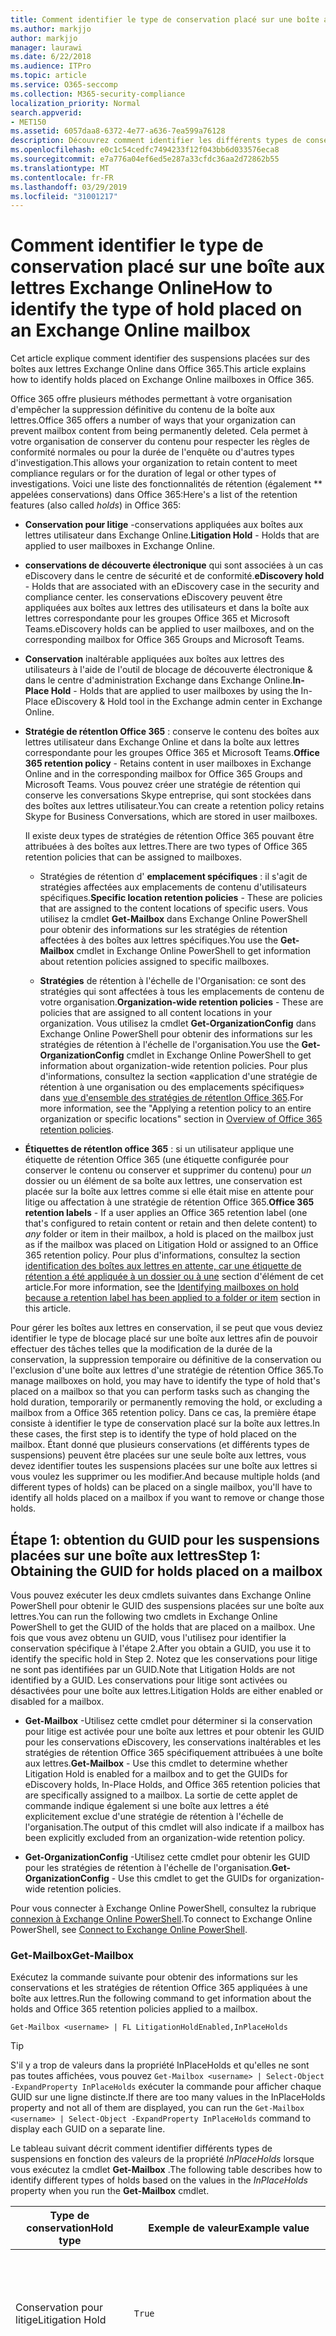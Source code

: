 ```yaml
---
title: Comment identifier le type de conservation placé sur une boîte aux lettres Exchange Online
ms.author: markjjo
author: markjjo
manager: laurawi
ms.date: 6/22/2018
ms.audience: ITPro
ms.topic: article
ms.service: O365-seccomp
ms.collection: M365-security-compliance
localization_priority: Normal
search.appverid:
- MET150
ms.assetid: 6057daa8-6372-4e77-a636-7ea599a76128
description: Découvrez comment identifier les différents types de conservation pouvant être placés sur une boîte aux lettres Office 365. Ces types de conservation incluent les conservations pour litige, la découverte électronique et les stratégies de rétention d'Office 365. Vous pouvez également déterminer si un utilisateur a été exclu d'une stratégie de rétention à l'échelle de l'organisation.
ms.openlocfilehash: e0c1c54cedfc7494233f12f043bb6d033576eca8
ms.sourcegitcommit: e7a776a04ef6ed5e287a33cfdc36aa2d72862b55
ms.translationtype: MT
ms.contentlocale: fr-FR
ms.lasthandoff: 03/29/2019
ms.locfileid: "31001217"
---
```

# <a name="how-to-identify-the-type-of-hold-placed-on-an-exchange-online-mailbox"></a><span data-ttu-id="a45b2-105">Comment identifier le type de conservation placé sur une boîte aux lettres Exchange Online</span><span class="sxs-lookup"><span data-stu-id="a45b2-105">How to identify the type of hold placed on an Exchange Online mailbox</span></span>

<span data-ttu-id="a45b2-106">Cet article explique comment identifier des suspensions placées sur des boîtes aux lettres Exchange Online dans Office 365.</span><span class="sxs-lookup"><span data-stu-id="a45b2-106">This article explains how to identify holds placed on Exchange Online mailboxes in Office 365.</span></span>

<span data-ttu-id="a45b2-107">Office 365 offre plusieurs méthodes permettant à votre organisation d'empêcher la suppression définitive du contenu de la boîte aux lettres.</span><span class="sxs-lookup"><span data-stu-id="a45b2-107">Office 365 offers a number of ways that your organization can prevent mailbox content from being permanently deleted.</span></span> <span data-ttu-id="a45b2-108">Cela permet à votre organisation de conserver du contenu pour respecter les règles de conformité normales ou pour la durée de l'enquête ou d'autres types d'investigation.</span><span class="sxs-lookup"><span data-stu-id="a45b2-108">This allows your organization to retain content to meet compliance regulars or for the duration of legal or other types of investigations.</span></span> <span data-ttu-id="a45b2-109">Voici une liste des fonctionnalités de rétention (également \*\* appelées conservations) dans Office 365:</span><span class="sxs-lookup"><span data-stu-id="a45b2-109">Here's a list of the retention features (also called *holds*) in Office 365:</span></span>

- <span data-ttu-id="a45b2-110">**Conservation pour litige** -conservations appliquées aux boîtes aux lettres utilisateur dans Exchange Online.</span><span class="sxs-lookup"><span data-stu-id="a45b2-110">**Litigation Hold** - Holds that are applied to user mailboxes in Exchange Online.</span></span>

- <span data-ttu-id="a45b2-111">**conservations de découverte électronique** qui sont associées à un cas eDiscovery dans le centre de sécurité et de conformité.</span><span class="sxs-lookup"><span data-stu-id="a45b2-111">**eDiscovery hold** - Holds that are associated with an eDiscovery case in the security and compliance center.</span></span> <span data-ttu-id="a45b2-112">les conservations eDiscovery peuvent être appliquées aux boîtes aux lettres des utilisateurs et dans la boîte aux lettres correspondante pour les groupes Office 365 et Microsoft Teams.</span><span class="sxs-lookup"><span data-stu-id="a45b2-112">eDiscovery holds can be applied to user mailboxes, and on the corresponding mailbox for Office 365 Groups and Microsoft Teams.</span></span>

- <span data-ttu-id="a45b2-113">**Conservation** inaltérable appliquées aux boîtes aux lettres des utilisateurs à l'aide de l'outil de blocage de découverte électronique & dans le centre d'administration Exchange dans Exchange Online.</span><span class="sxs-lookup"><span data-stu-id="a45b2-113">**In-Place Hold** - Holds that are applied to user mailboxes by using the In-Place eDiscovery & Hold tool in the Exchange admin center in Exchange Online.</span></span>

- <span data-ttu-id="a45b2-114">**Stratégie de rétentIon Office 365** : conserve le contenu des boîtes aux lettres utilisateur dans Exchange Online et dans la boîte aux lettres correspondante pour les groupes Office 365 et Microsoft Teams.</span><span class="sxs-lookup"><span data-stu-id="a45b2-114">**Office 365 retention policy** - Retains content in user mailboxes in Exchange Online and in the corresponding mailbox for Office 365 Groups and Microsoft Teams.</span></span> <span data-ttu-id="a45b2-115">Vous pouvez créer une stratégie de rétention qui conserve les conversations Skype entreprise, qui sont stockées dans des boîtes aux lettres utilisateur.</span><span class="sxs-lookup"><span data-stu-id="a45b2-115">You can create a retention policy retains Skype for Business Conversations, which are stored in user mailboxes.</span></span>

  <span data-ttu-id="a45b2-116">Il existe deux types de stratégies de rétention Office 365 pouvant être attribuées à des boîtes aux lettres.</span><span class="sxs-lookup"><span data-stu-id="a45b2-116">There are two types of Office 365 retention policies that can be assigned to mailboxes.</span></span>

    - <span data-ttu-id="a45b2-117">Stratégies de rétention d' **emplacement spécifiques** : il s'agit de stratégies affectées aux emplacements de contenu d'utilisateurs spécifiques.</span><span class="sxs-lookup"><span data-stu-id="a45b2-117">**Specific location retention policies** - These are policies that are assigned to the content locations of specific users.</span></span> <span data-ttu-id="a45b2-118">Vous utilisez la cmdlet **Get-Mailbox** dans Exchange Online PowerShell pour obtenir des informations sur les stratégies de rétention affectées à des boîtes aux lettres spécifiques.</span><span class="sxs-lookup"><span data-stu-id="a45b2-118">You use the **Get-Mailbox** cmdlet in Exchange Online PowerShell to get information about retention policies assigned to specific mailboxes.</span></span>

    - <span data-ttu-id="a45b2-119">**Stratégies** de rétention à l'échelle de l'Organisation: ce sont des stratégies qui sont affectées à tous les emplacements de contenu de votre organisation.</span><span class="sxs-lookup"><span data-stu-id="a45b2-119">**Organization-wide retention policies** - These are policies that are assigned to all content locations in your organization.</span></span> <span data-ttu-id="a45b2-120">Vous utilisez la cmdlet **Get-OrganizationConfig** dans Exchange Online PowerShell pour obtenir des informations sur les stratégies de rétention à l'échelle de l'organisation.</span><span class="sxs-lookup"><span data-stu-id="a45b2-120">You use the **Get-OrganizationConfig** cmdlet in Exchange Online PowerShell to get information about organization-wide retention policies.</span></span>
  <span data-ttu-id="a45b2-121">Pour plus d'informations, consultez la section «application d'une stratégie de rétention à une organisation ou des emplacements spécifiques» dans [vue d'ensemble des stratégies de rétentIon Office 365](retention-policies.md#applying-a-retention-policy-to-an-entire-organization-or-specific-locations).</span><span class="sxs-lookup"><span data-stu-id="a45b2-121">For more information, see the "Applying a retention policy to an entire organization or specific locations" section in [Overview of Office 365 retention policies](retention-policies.md#applying-a-retention-policy-to-an-entire-organization-or-specific-locations).</span></span>

- <span data-ttu-id="a45b2-122">**Étiquettes de rétentIon office 365** : si un utilisateur applique une étiquette de rétention Office 365 (une étiquette configurée pour conserver le contenu ou conserver et supprimer du contenu) pour *un* dossier ou un élément de sa boîte aux lettres, une conservation est placée sur la boîte aux lettres comme si elle était mise en attente pour litige ou affectation à une stratégie de rétention Office 365.</span><span class="sxs-lookup"><span data-stu-id="a45b2-122">**Office 365 retention labels** - If a user applies an Office 365 retention label (one that's configured to retain content or retain and then delete content) to *any* folder or item in their mailbox, a hold is placed on the mailbox just as if the mailbox was placed on Litigation Hold or assigned to an Office 365 retention policy.</span></span> <span data-ttu-id="a45b2-123">Pour plus d'informations, consultez la section [identification des boîtes aux lettres en attente, car une étiquette de rétention a été appliquée à un dossier ou à une](#identifying-mailboxes-on-hold-because-a-retention-label-has-been-applied-to-a-folder-or-item) section d'élément de cet article.</span><span class="sxs-lookup"><span data-stu-id="a45b2-123">For more information, see the [Identifying mailboxes on hold because a retention label has been applied to a folder or item](#identifying-mailboxes-on-hold-because-a-retention-label-has-been-applied-to-a-folder-or-item) section in this article.</span></span>

<span data-ttu-id="a45b2-124">Pour gérer les boîtes aux lettres en conservation, il se peut que vous deviez identifier le type de blocage placé sur une boîte aux lettres afin de pouvoir effectuer des tâches telles que la modification de la durée de la conservation, la suppression temporaire ou définitive de la conservation ou l'exclusion d'une boîte aux lettres d'une stratégie de rétention Office 365.</span><span class="sxs-lookup"><span data-stu-id="a45b2-124">To manage mailboxes on hold, you may have to identify the type of hold that's placed on a mailbox so that you can perform tasks such as changing the hold duration, temporarily or permanently removing the hold, or excluding a mailbox from a Office 365 retention policy.</span></span> <span data-ttu-id="a45b2-125">Dans ce cas, la première étape consiste à identifier le type de conservation placé sur la boîte aux lettres.</span><span class="sxs-lookup"><span data-stu-id="a45b2-125">In these cases, the first step is to identify the type of hold placed on the mailbox.</span></span> <span data-ttu-id="a45b2-126">Étant donné que plusieurs conservations (et différents types de suspensions) peuvent être placées sur une seule boîte aux lettres, vous devez identifier toutes les suspensions placées sur une boîte aux lettres si vous voulez les supprimer ou les modifier.</span><span class="sxs-lookup"><span data-stu-id="a45b2-126">And because multiple holds (and different types of holds) can be placed on a single mailbox, you'll have to identify all holds placed on a mailbox if you want to remove or change those holds.</span></span>

## <a name="step-1-obtaining-the-guid-for-holds-placed-on-a-mailbox"></a><span data-ttu-id="a45b2-127">Étape 1: obtention du GUID pour les suspensions placées sur une boîte aux lettres</span><span class="sxs-lookup"><span data-stu-id="a45b2-127">Step 1: Obtaining the GUID for holds placed on a mailbox</span></span>

<span data-ttu-id="a45b2-128">Vous pouvez exécuter les deux cmdlets suivantes dans Exchange Online PowerShell pour obtenir le GUID des suspensions placées sur une boîte aux lettres.</span><span class="sxs-lookup"><span data-stu-id="a45b2-128">You can run the following two cmdlets in Exchange Online PowerShell to get the GUID of the holds that are placed on a mailbox.</span></span> <span data-ttu-id="a45b2-129">Une fois que vous avez obtenu un GUID, vous l'utilisez pour identifier la conservation spécifique à l'étape 2.</span><span class="sxs-lookup"><span data-stu-id="a45b2-129">After you obtain a GUID, you use it to identify the specific hold in Step 2.</span></span> <span data-ttu-id="a45b2-130">Notez que les conservations pour litige ne sont pas identifiées par un GUID.</span><span class="sxs-lookup"><span data-stu-id="a45b2-130">Note that Litigation Holds are not identified by a GUID.</span></span> <span data-ttu-id="a45b2-131">Les conservations pour litige sont activées ou désactivées pour une boîte aux lettres.</span><span class="sxs-lookup"><span data-stu-id="a45b2-131">Litigation Holds are either enabled or disabled for a mailbox.</span></span>

- <span data-ttu-id="a45b2-132">**Get-Mailbox** -Utilisez cette cmdlet pour déterminer si la conservation pour litige est activée pour une boîte aux lettres et pour obtenir les GUID pour les conservations eDiscovery, les conservations inaltérables et les stratégies de rétention Office 365 spécifiquement attribuées à une boîte aux lettres.</span><span class="sxs-lookup"><span data-stu-id="a45b2-132">**Get-Mailbox** - Use this cmdlet to determine whether Litigation Hold is enabled for a mailbox and to get the GUIDs for eDiscovery holds, In-Place Holds, and Office 365 retention policies that are specifically assigned to a mailbox.</span></span> <span data-ttu-id="a45b2-133">La sortie de cette applet de commande indique également si une boîte aux lettres a été explicitement exclue d'une stratégie de rétention à l'échelle de l'organisation.</span><span class="sxs-lookup"><span data-stu-id="a45b2-133">The output of this cmdlet will also indicate if a mailbox has been explicitly excluded from an organization-wide retention policy.</span></span>

- <span data-ttu-id="a45b2-134">**Get-OrganizationConfig** -Utilisez cette cmdlet pour obtenir les GUID pour les stratégies de rétention à l'échelle de l'organisation.</span><span class="sxs-lookup"><span data-stu-id="a45b2-134">**Get-OrganizationConfig** - Use this cmdlet to get the GUIDs for organization-wide retention policies.</span></span>

<span data-ttu-id="a45b2-135">Pour vous connecter à Exchange Online PowerShell, consultez la rubrique [connexion à Exchange Online PowerShell](https://docs.microsoft.com/powershell/exchange/exchange-online/connect-to-exchange-online-powershell/connect-to-exchange-online-powershell?view=exchange-ps).</span><span class="sxs-lookup"><span data-stu-id="a45b2-135">To connect to Exchange Online PowerShell, see [Connect to Exchange Online PowerShell](https://docs.microsoft.com/powershell/exchange/exchange-online/connect-to-exchange-online-powershell/connect-to-exchange-online-powershell?view=exchange-ps).</span></span>

### <a name="get-mailbox"></a><span data-ttu-id="a45b2-136">Get-Mailbox</span><span class="sxs-lookup"><span data-stu-id="a45b2-136">Get-Mailbox</span></span>

<span data-ttu-id="a45b2-137">Exécutez la commande suivante pour obtenir des informations sur les conservations et les stratégies de rétention Office 365 appliquées à une boîte aux lettres.</span><span class="sxs-lookup"><span data-stu-id="a45b2-137">Run the following command to get information about the holds and Office 365 retention policies applied to a mailbox.</span></span>

```
Get-Mailbox <username> | FL LitigationHoldEnabled,InPlaceHolds
```

> [!TIP]
> <span data-ttu-id="a45b2-138">S'il y a trop de valeurs dans la propriété InPlaceHolds et qu'elles ne sont pas toutes affichées, vous pouvez `Get-Mailbox <username> | Select-Object -ExpandProperty InPlaceHolds` exécuter la commande pour afficher chaque GUID sur une ligne distincte.</span><span class="sxs-lookup"><span data-stu-id="a45b2-138">If there are too many values in the InPlaceHolds property and not all of them are displayed, you can run the `Get-Mailbox <username> | Select-Object -ExpandProperty InPlaceHolds` command to display each GUID on a separate line.</span></span>

<span data-ttu-id="a45b2-139">Le tableau suivant décrit comment identifier différents types de suspensions en fonction des valeurs de la propriété *InPlaceHolds* lorsque vous exécutez la cmdlet **Get-Mailbox** .</span><span class="sxs-lookup"><span data-stu-id="a45b2-139">The following table describes how to identify different types of holds based on the values in the *InPlaceHolds* property when you run the **Get-Mailbox** cmdlet.</span></span>


|<span data-ttu-id="a45b2-140">Type de conservation</span><span class="sxs-lookup"><span data-stu-id="a45b2-140">Hold type</span></span>  |<span data-ttu-id="a45b2-141">Exemple de valeur</span><span class="sxs-lookup"><span data-stu-id="a45b2-141">Example value</span></span>  |<span data-ttu-id="a45b2-142">Comment identifier la conservation</span><span class="sxs-lookup"><span data-stu-id="a45b2-142">How to identify the hold</span></span>  |
|---------|---------|---------|
|<span data-ttu-id="a45b2-143">Conservation pour litige</span><span class="sxs-lookup"><span data-stu-id="a45b2-143">Litigation Hold</span></span>     |    `True`     |     <span data-ttu-id="a45b2-144">La conservation pour litige est activée pour une boîte \*\* aux lettres si la propriété `True`LitigationHoldEnabled est définie sur.</span><span class="sxs-lookup"><span data-stu-id="a45b2-144">Litigation Hold is enabled for a mailbox if the *LitigationHoldEnabled* property is set to `True`.</span></span>    |
|<span data-ttu-id="a45b2-145">conservation eDiscovery</span><span class="sxs-lookup"><span data-stu-id="a45b2-145">eDiscovery hold</span></span>     |  `UniH7d895d48-7e23-4a8d-8346-533c3beac15d`       |   <span data-ttu-id="a45b2-146">La *propriété InPlaceHolds* contient le GUID de n'importe quelle conservation associée à un cas eDiscovery dans le centre de sécurité et de conformité.</span><span class="sxs-lookup"><span data-stu-id="a45b2-146">The *InPlaceHolds property* contains the GUID of any hold associated with an eDiscovery case in the security and compliance center.</span></span> <span data-ttu-id="a45b2-147">Vous pouvez indiquer qu'il s'agit d'une conservation eDiscovery, car le `UniH` GUID commence par le préfixe (qui désigne une conservation unifiée).</span><span class="sxs-lookup"><span data-stu-id="a45b2-147">You can tell this is an eDiscovery hold because the GUID starts with the `UniH` prefix (which denotes a Unified Hold).</span></span>      |
|<span data-ttu-id="a45b2-148">Blocage local</span><span class="sxs-lookup"><span data-stu-id="a45b2-148">In-Place Hold</span></span>     |     `c0ba3ce811b6432a8751430937152491` <br/> <span data-ttu-id="a45b2-149">ou</span><span class="sxs-lookup"><span data-stu-id="a45b2-149">or</span></span> <br/> `cld9c0a984ca74b457fbe4504bf7d3e00de`  |     <span data-ttu-id="a45b2-150">La propriété *InPlaceHolds* contient le GUID de la conservation inaltérable qui est placée sur la boîte aux lettres.</span><span class="sxs-lookup"><span data-stu-id="a45b2-150">The *InPlaceHolds* property contains the GUID of the In-Place Hold that's placed on the mailbox.</span></span> <span data-ttu-id="a45b2-151">Vous pouvez indiquer qu'il s'agit d'une conservation inaltérable, car le GUID ne commence pas par un préfixe ou il `cld` commence par le préfixe.</span><span class="sxs-lookup"><span data-stu-id="a45b2-151">You can tell this is an In-Place Hold because the GUID either doesn't start with a prefix or it starts with the `cld` prefix.</span></span>     |
|<span data-ttu-id="a45b2-152">Stratégie de rétention Office 365 spécifiquement appliquée à la boîte aux lettres</span><span class="sxs-lookup"><span data-stu-id="a45b2-152">Office 365 retention policy specifically applied to the mailbox</span></span>     |    `mbxcdbbb86ce60342489bff371876e7f224:1` <br/> <span data-ttu-id="a45b2-153">ou</span><span class="sxs-lookup"><span data-stu-id="a45b2-153">or</span></span> <br/> `skp127d7cf1076947929bf136b7a2a8c36f:3`     |     <span data-ttu-id="a45b2-154">La propriété InPlaceHolds contient les GUID de n'importe quelle stratégie de rétention d'emplacement spécifique qui est appliquée à la boîte aux lettres.</span><span class="sxs-lookup"><span data-stu-id="a45b2-154">The InPlaceHolds property contains GUIDs of any specific location retention policy that's applied to the mailbox.</span></span> <span data-ttu-id="a45b2-155">Vous pouvez identifier les stratégies de rétention, car `mbx` le GUID `skp` commence par le ou le préfixe.</span><span class="sxs-lookup"><span data-stu-id="a45b2-155">You can identify retention policies because the GUID starts with the `mbx` or the `skp` prefix.</span></span> <span data-ttu-id="a45b2-156">Le `skp` préfixe indique que la stratégie de rétention est appliquée aux conversations Skype entreprise dans la boîte aux lettres de l'utilisateur.</span><span class="sxs-lookup"><span data-stu-id="a45b2-156">The `skp` prefix indicates that the retention policy is applied to Skype for Business conversations in the user's mailbox.</span></span>    |
|<span data-ttu-id="a45b2-157">Exclu d'une stratégie de rétention Office 365 à l'échelle de l'Organisation</span><span class="sxs-lookup"><span data-stu-id="a45b2-157">Excluded from an organization-wide Office 365 retention policy</span></span>     |   `-mbxe9b52bf7ab3b46a286308ecb29624696`      |     <span data-ttu-id="a45b2-158">Si une boîte aux lettres est exclue d'une stratégie de rétention Office 365 à l'échelle de l'organisation, le GUID de la stratégie de rétention à laquelle la boîte `-mbx` aux lettres est exclue s'affiche dans la propriété InPlaceHolds et est identifié par le préfixe.</span><span class="sxs-lookup"><span data-stu-id="a45b2-158">If a mailbox is excluded from an organization-wide Office 365 retention policy, the GUID for the retention policy the mailbox is excluded from is displayed in the InPlaceHolds property and is identified by the `-mbx` prefix.</span></span>    |

### <a name="get-organizationconfig"></a><span data-ttu-id="a45b2-159">Get-OrganizationConfig</span><span class="sxs-lookup"><span data-stu-id="a45b2-159">Get-OrganizationConfig</span></span>
<span data-ttu-id="a45b2-160">Si la propriété *InPlaceHolds* est vide lorsque vous exécutez la cmdlet **Get-Mailbox** , il peut y avoir une ou plusieurs stratégies de rétention Office 365 à l'échelle de l'organisation appliquées à la boîte aux lettres.</span><span class="sxs-lookup"><span data-stu-id="a45b2-160">If the *InPlaceHolds* property is empty when you run the **Get-Mailbox** cmdlet, there still may be one or more organization-wide Office 365 retention policies applied to the mailbox.</span></span> <span data-ttu-id="a45b2-161">Exécutez la commande suivante dans Exchange Online PowerShell pour obtenir la liste des GUID pour les stratégies de rétention Office 365 à l'échelle de l'organisation.</span><span class="sxs-lookup"><span data-stu-id="a45b2-161">Run the following command in Exchange Online PowerShell to get a list of GUIDs for organization-wide Office 365 retention policies.</span></span>

```
Get-OrganizationConfig | FL InPlaceHolds
```

> [!TIP]
> <span data-ttu-id="a45b2-162">S'il y a trop de valeurs dans la propriété InPlaceHolds et qu'elles ne sont pas toutes affichées, vous pouvez `Get-OrganizationConfig | Select-Object -ExpandProperty InPlaceHolds` exécuter la commande pour afficher chaque GUID sur une ligne distincte.</span><span class="sxs-lookup"><span data-stu-id="a45b2-162">If there are too many values in the InPlaceHolds property and not all of them are displayed, you can run the `Get-OrganizationConfig | Select-Object -ExpandProperty InPlaceHolds` command to display each GUID on a separate line.</span></span>

<span data-ttu-id="a45b2-163">Le tableau suivant décrit les différents types de conservations à l'échelle de l'organisation et comment identifier chaque type en fonction des GUID contenus dans la propriété *InPlaceHolds* lorsque vous exécutez la cmdlet **Get-OrganizationConfig** .</span><span class="sxs-lookup"><span data-stu-id="a45b2-163">The following table describes the different types of organization-wide holds and how to identify each type based on the GUIDs contained in *InPlaceHolds* property when you run the **Get-OrganizationConfig** cmdlet.</span></span>


|<span data-ttu-id="a45b2-164">Type de conservation</span><span class="sxs-lookup"><span data-stu-id="a45b2-164">Hold type</span></span>  |<span data-ttu-id="a45b2-165">Exemple de valeur</span><span class="sxs-lookup"><span data-stu-id="a45b2-165">Example value</span></span>  |<span data-ttu-id="a45b2-166">Description</span><span class="sxs-lookup"><span data-stu-id="a45b2-166">Description</span></span>  |
|---------|---------|---------|
|<span data-ttu-id="a45b2-167">Stratégies de rétention Office 365 appliquées aux boîtes aux lettres Exchange, aux dossiers publics Exchange et aux conversations teams</span><span class="sxs-lookup"><span data-stu-id="a45b2-167">Office 365 retention policies applied to Exchange mailboxes, Exchange public folders, and Teams chats</span></span>    |      `mbx7cfb30345d454ac0a989ab3041051209:2`   |   <span data-ttu-id="a45b2-168">Les stratégies de rétention à l'échelle de l'organisation appliquées aux boîtes aux lettres Exchange, aux dossiers publics Exchange et aux conversations 1xN dans Microsoft teams `mbx` sont identifiées par des GUID qui commencent par le préfixe.</span><span class="sxs-lookup"><span data-stu-id="a45b2-168">Organization-wide retention policies applied to Exchange mailboxes, Exchange public folders, and 1xN chats in Microsoft Teams are identified by GUIDs that start with the `mbx` prefix.</span></span> <span data-ttu-id="a45b2-169">Notez que les conversations 1xN sont stockées dans la boîte aux lettres des participants individuels de la conversation.</span><span class="sxs-lookup"><span data-stu-id="a45b2-169">Note that 1xN chats are stored in the mailbox of the individual chat participants.</span></span>      |
|<span data-ttu-id="a45b2-170">Stratégie de rétention Office 365 appliquée aux groupes Office 365 groupes et teams messages de canal</span><span class="sxs-lookup"><span data-stu-id="a45b2-170">Office 365 retention policy applied to Office 365 Groups and Teams channel messages</span></span>     |   `grp1a0a132ee8944501a4bb6a452ec31171:3`      |    <span data-ttu-id="a45b2-171">Les stratégies de rétention à l'échelle de l'organisation appliquées aux groupes Office 365 et aux messages de canal dans Microsoft teams sont identifiées par des GUID qui commencent par le `grp` préfixe.</span><span class="sxs-lookup"><span data-stu-id="a45b2-171">Organization-wide retention policies applied to Office 365 groups and channel messages in Microsoft Teams are identified by GUIDs that start with the `grp` prefix.</span></span> <span data-ttu-id="a45b2-172">Notez que les messages de canal sont stockés dans la boîte aux lettres de groupe qui est associée à une équipe Microsoft.</span><span class="sxs-lookup"><span data-stu-id="a45b2-172">Note that channel messages are stored in the group mailbox that is associated with a Microsoft Team.</span></span>     |

<span data-ttu-id="a45b2-173">Pour plus d'informations sur les stratégies de rétention appliquées à Microsoft Teams, consultez la section «emplacement des équipes» [vue d'ensemble des stratégies de](retention-policies.md#applying-a-retention-policy-to-an-entire-organization-or-specific-locations)rétention.</span><span class="sxs-lookup"><span data-stu-id="a45b2-173">For more information retention policies applied to Microsoft Teams, see the "Teams location" section [Overview of retention policies](retention-policies.md#applying-a-retention-policy-to-an-entire-organization-or-specific-locations).</span></span>

### <a name="understanding-the-format-of-the-inplaceholds-value-for-retention-policies"></a><span data-ttu-id="a45b2-174">Présentation du format de la valeur InPlaceHolds pour les stratégies de rétention</span><span class="sxs-lookup"><span data-stu-id="a45b2-174">Understanding the format of the InPlaceHolds value for retention policies</span></span>

<span data-ttu-id="a45b2-175">Outre le préfixe (MBX, SKP ou GRP) qui identifie un élément dans la propriété InPlaceHolds en tant que stratégie de rétention Office 365, la valeur contient également un suffixe qui identifie le type d'action de rétention configuré pour la stratégie.</span><span class="sxs-lookup"><span data-stu-id="a45b2-175">In addition to the prefix (mbx, skp, or grp) that identifies an item in the InPlaceHolds property as an Office 365 retention policy, the value also contains a suffix that identifies the type of retention action that's configured for the policy.</span></span> <span data-ttu-id="a45b2-176">Par exemple, le suffixe d'action est mis en surbrillance en gras dans les exemples suivants:</span><span class="sxs-lookup"><span data-stu-id="a45b2-176">For example, the action suffix is highlighted in bold type in the following examples:</span></span>

   <span data-ttu-id="a45b2-177">`skp127d7cf1076947929bf136b7a2a8c36f`**: 1**</span><span class="sxs-lookup"><span data-stu-id="a45b2-177">`skp127d7cf1076947929bf136b7a2a8c36f`**:1**</span></span>

   <span data-ttu-id="a45b2-178">`mbx7cfb30345d454ac0a989ab3041051209`**: 2**</span><span class="sxs-lookup"><span data-stu-id="a45b2-178">`mbx7cfb30345d454ac0a989ab3041051209`**:2**</span></span>

   <span data-ttu-id="a45b2-179">`grp1a0a132ee8944501a4bb6a452ec31171`**: 3**</span><span class="sxs-lookup"><span data-stu-id="a45b2-179">`grp1a0a132ee8944501a4bb6a452ec31171`**:3**</span></span>

<span data-ttu-id="a45b2-180">Le tableau suivant définit les trois actions de rétention possibles:</span><span class="sxs-lookup"><span data-stu-id="a45b2-180">The following table defines the three possible retention actions:</span></span>

|<span data-ttu-id="a45b2-181">Valeur</span><span class="sxs-lookup"><span data-stu-id="a45b2-181">Value</span></span>  |<span data-ttu-id="a45b2-182">Description</span><span class="sxs-lookup"><span data-stu-id="a45b2-182">Description</span></span>  |
|---------|---------|
|<span data-ttu-id="a45b2-183">**0,1**</span><span class="sxs-lookup"><span data-stu-id="a45b2-183">**1**</span></span>     | <span data-ttu-id="a45b2-184">Indique que la stratégie de rétention est configurée pour supprimer des éléments; la stratégie ne conserve pas d'éléments.</span><span class="sxs-lookup"><span data-stu-id="a45b2-184">Indicates the retention policy is configured to delete items; the policy doesn't retain items.</span></span>        |
|<span data-ttu-id="a45b2-185">**n°2**</span><span class="sxs-lookup"><span data-stu-id="a45b2-185">**2**</span></span>    |    <span data-ttu-id="a45b2-186">Indique que la stratégie de rétention est configurée pour conserver les éléments; la stratégie ne supprime pas les éléments après l'expiration de la période de rétention.</span><span class="sxs-lookup"><span data-stu-id="a45b2-186">Indicates the retention policy is configured to hold items; the policy doesn't delete items after the retention period expires.</span></span>     |
|<span data-ttu-id="a45b2-187">**3**</span><span class="sxs-lookup"><span data-stu-id="a45b2-187">**3**</span></span>     |   <span data-ttu-id="a45b2-188">Indique que la stratégie de rétention est configurée pour conserver les éléments, puis les supprimer après l'expiration de la période de rétention.</span><span class="sxs-lookup"><span data-stu-id="a45b2-188">Indicates the retention policy is configured to hold items and then delete them after the retention period expires.</span></span>      |

<span data-ttu-id="a45b2-189">Pour plus d'informations sur les actions de rétention, voir la section «conservation du contenu pendant une période de temps spécifique» dans [vue d'ensemble des stratégies](retention-policies.md#retaining-content-for-a-specific-period-of-time)de rétention.</span><span class="sxs-lookup"><span data-stu-id="a45b2-189">For more information about retention actions, see the "Retaining content for a specific period of time" section in [Overview of retention policies](retention-policies.md#retaining-content-for-a-specific-period-of-time).</span></span>
   
## <a name="step-2-using-the-guid-to-identify-the-hold"></a><span data-ttu-id="a45b2-190">Étape 2: utilisation du GUID pour identifier la conservation</span><span class="sxs-lookup"><span data-stu-id="a45b2-190">Step 2: Using the GUID to identify the hold</span></span>

<span data-ttu-id="a45b2-191">Une fois que vous avez obtenu le GUID pour une conservation appliquée à une boîte aux lettres, l'étape suivante consiste à utiliser ce GUID pour identifier la conservation.</span><span class="sxs-lookup"><span data-stu-id="a45b2-191">After you obtain the GUID for a hold that is applied to a mailbox, the next step is to use that GUID to identify the hold.</span></span> <span data-ttu-id="a45b2-192">Les sections suivantes montrent comment identifier le nom de la conservation (et d'autres informations) à l'aide du GUID de suspension.</span><span class="sxs-lookup"><span data-stu-id="a45b2-192">The following sections show how to identify the name of the hold (and other information) by using the hold GUID.</span></span>

### <a name="ediscovery-holds"></a><span data-ttu-id="a45b2-193">conservations eDiscovery</span><span class="sxs-lookup"><span data-stu-id="a45b2-193">eDiscovery holds</span></span>

<span data-ttu-id="a45b2-194">Exécutez les commandes suivantes dans Security & Compliance Center PowerShell pour identifier une conservation eDiscovery appliquée à la boîte aux lettres.</span><span class="sxs-lookup"><span data-stu-id="a45b2-194">Run the following commands in Security & Compliance Center PowerShell to identify an eDiscovery hold that's applied to the mailbox.</span></span> <span data-ttu-id="a45b2-195">Utilisez le GUID (sans le préfixe UniH) pour le blocage eDiscovery que vous avez identifié à l'étape 1.</span><span class="sxs-lookup"><span data-stu-id="a45b2-195">Use the GUID (not including the UniH prefix) for the eDiscovery hold that you identified in Step 1.</span></span> <span data-ttu-id="a45b2-196">La première commande crée une variable qui contient des informations sur la conservation; Cette variable est utilisée dans les autres commandes.</span><span class="sxs-lookup"><span data-stu-id="a45b2-196">The first command creates a variable that contains information about the hold; this variable is used in the other commands.</span></span> <span data-ttu-id="a45b2-197">La deuxième commande affiche le nom du cas eDiscovery auquel la conservation est associée.</span><span class="sxs-lookup"><span data-stu-id="a45b2-197">The second command displays the name of the eDiscovery case the hold is associated with.</span></span> <span data-ttu-id="a45b2-198">La troisième commande affiche le nom de la conservation et la liste des boîtes aux lettres auxquelles elle s'applique.</span><span class="sxs-lookup"><span data-stu-id="a45b2-198">The third command displays the name of the hold and a list of the mailboxes the hold applies to.</span></span>

```
$CaseHold = Get-CaseHoldPolicy <hold GUID without prefix>
```

```
Get-ComplianceCase $CaseHold.CaseId | FL Name
```

```
$CaseHold | FL Name,ExchangeLocation
```

<span data-ttu-id="a45b2-199">Pour vous connecter au centre de sécurité & Compliance Center PowerShell, consultez [la rubrique Connect to Security _AMP_ Compliance Center PowerShell](https://docs.microsoft.com/powershell/exchange/office-365-scc/connect-to-scc-powershell/connect-to-scc-powershell?view=exchange-ps).</span><span class="sxs-lookup"><span data-stu-id="a45b2-199">To connect to Security & Compliance Center PowerShell, see  [Connect to Security & Compliance Center PowerShell](https://docs.microsoft.com/powershell/exchange/office-365-scc/connect-to-scc-powershell/connect-to-scc-powershell?view=exchange-ps).</span></span>

### <a name="in-place-holds"></a><span data-ttu-id="a45b2-200">Conservations inaltérables</span><span class="sxs-lookup"><span data-stu-id="a45b2-200">In-Place Holds</span></span>

<span data-ttu-id="a45b2-201">Exécutez la commande suivante dans Exchange Online PowerShell pour identifier la conservation inaltérable qui est appliquée à la boîte aux lettres.</span><span class="sxs-lookup"><span data-stu-id="a45b2-201">Run the following command in Exchange Online PowerShell to identify the In-Place Hold that's applied to the mailbox.</span></span> <span data-ttu-id="a45b2-202">Utilisez le GUID pour le blocage sur place que vous avez identifié à l'étape 1.</span><span class="sxs-lookup"><span data-stu-id="a45b2-202">Use the GUID for the In-Place Hold that you identified in Step 1.</span></span> <span data-ttu-id="a45b2-203">La commande affiche le nom de la conservation et la liste des boîtes aux lettres auxquelles la conservation s'applique.</span><span class="sxs-lookup"><span data-stu-id="a45b2-203">The command displays the name of the hold and a list of the mailboxes the hold applies to.</span></span>

```
Get-MailboxSearch -InPlaceHoldIdentity <hold GUID> | FL Name,SourceMailboxes
```
<span data-ttu-id="a45b2-204">Notez que si le GUID de la conservation inaltérable commence par le `cld` préfixe, veillez à inclure le préfixe lors de l'exécution de la commande précédente.</span><span class="sxs-lookup"><span data-stu-id="a45b2-204">Note that if the GUID for the In-Place Hold starts with the `cld` prefix, be sure to include the prefix when running the previous command.</span></span>

### <a name="office-365-retention-policies"></a><span data-ttu-id="a45b2-205">Stratégies de rétention Office 365</span><span class="sxs-lookup"><span data-stu-id="a45b2-205">Office 365 retention policies</span></span>

<span data-ttu-id="a45b2-206">Exécutez la commande suivante dans Security & Compliance Center PowerShell pour identifier la stratégie de rétention Office 365 (à l'échelle de l'organisation ou spécifique) appliquée à la boîte aux lettres.</span><span class="sxs-lookup"><span data-stu-id="a45b2-206">Run the following command in Security & Compliance Center PowerShell to identity the Office 365 retention policy (organization-wide or specific location) that's applied to the mailbox.</span></span> <span data-ttu-id="a45b2-207">Utilisez le GUID (sans inclure le préfixe MBX, SKP ou GRP ou le suffixe d'action) que vous avez identifié à l'étape 1.</span><span class="sxs-lookup"><span data-stu-id="a45b2-207">Use the GUID (not including the mbx, skp, or grp prefix or the action suffix) that you identified in Step 1.</span></span>

```
Get-RetentionCompliancePolicy <hold GUID without prefix or suffix> -DistributionDetail  | FL Name,*Location
```

## <a name="identifying-mailboxes-on-hold-because-a-retention-label-has-been-applied-to-a-folder-or-item"></a><span data-ttu-id="a45b2-208">Identification des boîtes aux lettres en attente, car une étiquette de rétention a été appliquée à un dossier ou à un élément</span><span class="sxs-lookup"><span data-stu-id="a45b2-208">Identifying mailboxes on hold because a retention label has been applied to a folder or item</span></span>

<span data-ttu-id="a45b2-209">Chaque fois qu'un utilisateur applique une étiquette de rétention configurée pour conserver le contenu ou conserver, puis supprimer le contenu d'un dossier ou d'un élément de sa boîte aux lettres, la propriété de boîte aux lettres *ComplianceTagHoldApplied* est définie sur **true**.</span><span class="sxs-lookup"><span data-stu-id="a45b2-209">Whenever a user applies a retention label that's configured to retain content or retain and then delete content to any folder or item in their mailbox, the *ComplianceTagHoldApplied* mailbox property is set to **True**.</span></span> <span data-ttu-id="a45b2-210">Dans ce cas, la boîte aux lettres est considérée comme étant en attente, comme si elle était placée en conservation pour litige ou affectée à une stratégie de rétention Office 365.</span><span class="sxs-lookup"><span data-stu-id="a45b2-210">When this happens, the mailbox is considered to be on hold, just as if it was placed on Litigation Hold or assigned to an Office 365 retention policy.</span></span> <span data-ttu-id="a45b2-211">Lorsque la propriété *ComplianceTagHoldApplied* est définie sur **true**, les événements suivants peuvent se produire:</span><span class="sxs-lookup"><span data-stu-id="a45b2-211">When the *ComplianceTagHoldApplied* property is set to **True**, the following things may occur:</span></span>

- <span data-ttu-id="a45b2-212">Si la boîte aux lettres ou le compte d'utilisateur Office 365 de l'utilisateur est supprimé, la boîte aux lettres devient une [boîte aux lettres inactive](inactive-mailboxes-in-office-365.md).</span><span class="sxs-lookup"><span data-stu-id="a45b2-212">If the mailbox or the user's Office 365 user account is deleted, the mailbox becomes an [inactive mailbox](inactive-mailboxes-in-office-365.md).</span></span>
- <span data-ttu-id="a45b2-213">Vous ne pourrez pas désactiver la boîte aux lettres (la boîte aux lettres principale ou la boîte aux lettres d'archivage, si elle est activée).</span><span class="sxs-lookup"><span data-stu-id="a45b2-213">You won't be able to disable the mailbox (either the primary mailbox or the archive mailbox, if it's enabled).</span></span>
- <span data-ttu-id="a45b2-214">Les éléments de la boîte aux lettres peuvent être conservés plus longtemps que prévu.</span><span class="sxs-lookup"><span data-stu-id="a45b2-214">Items in the mailbox may be retained longer than expected.</span></span> <span data-ttu-id="a45b2-215">Cela est dû au fait que la boîte aux lettres est en attente et que, par conséquent, aucun élément ne sera supprimé définitivement (purgé).</span><span class="sxs-lookup"><span data-stu-id="a45b2-215">This is because the mailbox is on hold and therefore no items will be permanently deleted (purged).</span></span>

<span data-ttu-id="a45b2-216">Pour afficher la valeur de la propriété *ComplianceTagHoldApplied* , exécutez la commande suivante dans Exchange Online PowerShell:</span><span class="sxs-lookup"><span data-stu-id="a45b2-216">To view the value of the *ComplianceTagHoldApplied* property, run the following command in Exchange Online PowerShell:</span></span>

```
Get-Mailbox <username> |FL ComplianceTagHoldApplied
```

<span data-ttu-id="a45b2-217">Pour plus d'informations sur les étiquettes de rétention, consultez la rubrique [vue d'ensemble des étiquettes de rétentIon Office 365](labels.md).</span><span class="sxs-lookup"><span data-stu-id="a45b2-217">For more information about retention labels, see [Overview of Office 365 retention labels](labels.md).</span></span>

## <a name="managing-mailboxes-on-delay-hold"></a><span data-ttu-id="a45b2-218">Gestion des boîtes aux lettres en attente de retard</span><span class="sxs-lookup"><span data-stu-id="a45b2-218">Managing mailboxes on delay hold</span></span>

<span data-ttu-id="a45b2-219">Après la suppression d'un type de conservation d'une boîte aux lettres, la valeur de la propriété de boîte aux lettres *DelayHoldApplied* est définie sur **true**.</span><span class="sxs-lookup"><span data-stu-id="a45b2-219">After any type of hold is removed from a mailbox, the value of the *DelayHoldApplied* mailbox property is set to **True**.</span></span> <span data-ttu-id="a45b2-220">Cela se produit la prochaine fois que l'Assistant dossier géré traite la boîte aux lettres et détecte qu'une conservation a été supprimée.</span><span class="sxs-lookup"><span data-stu-id="a45b2-220">This occurs the next time the Managed Folder Assistant processes the mailbox and detects that a hold has been removed.</span></span> <span data-ttu-id="a45b2-221">Cette opération est appelée *retard de conservation* et signifie que la suppression effective de la conservation est retardée de 30 jours pour empêcher la suppression définitive des données de la boîte aux lettres.</span><span class="sxs-lookup"><span data-stu-id="a45b2-221">This is called a *delay hold* and means that the actual removal of the hold is delayed for 30 days to prevent data from being permanently deleted (purged) from the mailbox.</span></span> <span data-ttu-id="a45b2-222">Les administrateurs peuvent ainsi Rechercher ou récupérer les éléments de boîte aux lettres qui seront purgés après la suppression effective de la conservation.</span><span class="sxs-lookup"><span data-stu-id="a45b2-222">This gives admins an opportunity to search for or recover mailbox items that will be purged after the hold is actually removed.</span></span> <span data-ttu-id="a45b2-223">Lorsqu'une boîte aux lettres est suspendue, la boîte aux lettres est toujours considérée comme suspendue pendant une durée illimitée, comme si la boîte aux lettres était en conservation pour litige.</span><span class="sxs-lookup"><span data-stu-id="a45b2-223">When a delay hold is placed on the mailbox, the mailbox is still considered to be on hold for an unlimited duration, as if the mailbox was on Litigation Hold.</span></span> <span data-ttu-id="a45b2-224">Au bout de 30 jours, le délai d'attente expire et Office 365 tente automatiquement de supprimer le blocage de délai (en définissant la propriété *DelayHoldApplied* sur **false**) de sorte que la suspension soit réellement supprimée.</span><span class="sxs-lookup"><span data-stu-id="a45b2-224">After 30 days, the delay hold expires, and Office 365 will automatically attempt to remove the delay hold (by setting the *DelayHoldApplied* property to **False**) so that the hold will be actually removed.</span></span> <span data-ttu-id="a45b2-225">Une fois que la propriété *DelayHoldApplied* a la **valeur false**, les éléments marqués pour suppression sont purgés lors du prochain traitement de la boîte aux lettres par l'Assistant dossier géré.</span><span class="sxs-lookup"><span data-stu-id="a45b2-225">After the *DelayHoldApplied* property to **False**, items that are marked for removal will be purged the next time the mailbox is processed by the Managed Folder Assistant.</span></span>

<span data-ttu-id="a45b2-226">Pour afficher la valeur de la propriété *DelayHoldApplied* pour une boîte aux lettres, exécutez la commande suivante dans Exchange Online PowerShell.</span><span class="sxs-lookup"><span data-stu-id="a45b2-226">To view the value for the *DelayHoldApplied* property for a mailbox, run the following command in Exchange Online PowerShell.</span></span>

```
Get-Mailbox <username> | FL DelayHoldApplied
```

<span data-ttu-id="a45b2-227">Pour supprimer le délai d'attente avant qu'il expire, vous pouvez exécuter la commande suivante dans Exchange Online PowerShell:</span><span class="sxs-lookup"><span data-stu-id="a45b2-227">To remove the delay hold before it expires, you can run the following command in Exchange Online PowerShell:</span></span> 
 
```
Set-Mailbox <username> -RemoveDelayHoldApplied
```
<span data-ttu-id="a45b2-228">Notez que vous devez disposer du rôle conservation légal dans Exchange Online pour utiliser le paramètre *RemoveDelayHoldApplied*</span><span class="sxs-lookup"><span data-stu-id="a45b2-228">Note that you must be assigned the Legal Hold role in Exchange Online to use the *RemoveDelayHoldApplied* parameter</span></span> 

<span data-ttu-id="a45b2-229">Pour supprimer la conservation différée sur une boîte aux lettres inactive, exécutez la commande suivante dans Exchange Online PowerShell:</span><span class="sxs-lookup"><span data-stu-id="a45b2-229">To remove the delay hold on an inactive mailbox, run the following command in Exchange Online PowerShell:</span></span>

```
Set-Mailbox <DN or Exchange GUID> -InactiveMailbox -RemoveDelayHoldApplied
```

> [!TIP]
> <span data-ttu-id="a45b2-230">La meilleure façon de spécifier une boîte aux lettres inactive dans la commande précédente consiste à utiliser son nom unique ou sa valeur de GUID Exchange.</span><span class="sxs-lookup"><span data-stu-id="a45b2-230">The best way to specify an inactive mailbox in the previous command is to use its Distinguished Name or Exchange GUID value.</span></span> <span data-ttu-id="a45b2-231">L'une de ces valeurs permet d'empêcher de spécifier par inadvertance la mauvaise boîte aux lettres.</span><span class="sxs-lookup"><span data-stu-id="a45b2-231">Using one of these values helps prevent accidentally specifying the wrong mailbox.</span></span> 

## <a name="next-steps"></a><span data-ttu-id="a45b2-232">Étapes suivantes</span><span class="sxs-lookup"><span data-stu-id="a45b2-232">Next steps</span></span>

<span data-ttu-id="a45b2-233">Une fois que vous avez identifié les conservations appliquées à une boîte aux lettres, vous pouvez effectuer des tâches telles que modifier la durée de la suspension, temporairement ou définitivement la suppression de la conservation, ou dans le cas des stratégies de rétention Office 365, à l'exception d'une boîte aux lettres inactive de la stratégie.</span><span class="sxs-lookup"><span data-stu-id="a45b2-233">After you identify the holds that are applied to a mailbox, you can perform tasks such as changing the duration of the hold, temporarily or permanently removing the hold, or in the case of Office 365 retention policies, excluding an inactive mailbox from the policy.</span></span> <span data-ttu-id="a45b2-234">Pour plus d'informations sur l'exécution de tâches relatives aux suspensions, consultez l'une des rubriques suivantes:</span><span class="sxs-lookup"><span data-stu-id="a45b2-234">For more information about performing tasks related to holds, see the one of the following topics:</span></span>

- <span data-ttu-id="a45b2-235">Exécutez la commande [Set-retentioncompliancepolicy permet- \<AddExchangeLocationException user Mailbox>](https://docs.microsoft.com/powershell/module/exchange/policy-and-compliance-retention/Set-RetentionCompliancePolicy?view=exchange-ps) dans Security & Compliance Center PowerShell pour exclure une boîte aux lettres d'une stratégie de rétention Office 365 à l'échelle de l'organisation.</span><span class="sxs-lookup"><span data-stu-id="a45b2-235">Run the [Set-RetentionCompliancePolicy -AddExchangeLocationException \<user mailbox>](https://docs.microsoft.com/powershell/module/exchange/policy-and-compliance-retention/Set-RetentionCompliancePolicy?view=exchange-ps) command in Security & Compliance Center PowerShell to exclude a mailbox from an organization-wide Office 365 retention policy.</span></span> <span data-ttu-id="a45b2-236">Notez que cette commande ne peut être utilisée que pour les stratégies de rétention \*\* pour lesquelles la valeur `All`de la propriété exchangelocation permet est égale à.</span><span class="sxs-lookup"><span data-stu-id="a45b2-236">Note that this command can only be used for retention policies where the value for the *ExchangeLocation* property equals `All`.</span></span>

- <span data-ttu-id="a45b2-237">Exécutez le [GUID de conservation Set- \<Mailbox-ExcludeFromOrgHolds sans préfixe ou commande Suffix>](https://docs.microsoft.com/powershell/module/exchange/mailboxes/set-mailbox?view=exchange-ps) dans Exchange Online PowerShell pour exclure une boîte aux lettres inactive d'une stratégie de rétention Office 365 à l'échelle de l'organisation.</span><span class="sxs-lookup"><span data-stu-id="a45b2-237">Run the [Set-Mailbox -ExcludeFromOrgHolds \<hold GUID without prefix or suffix>](https://docs.microsoft.com/powershell/module/exchange/mailboxes/set-mailbox?view=exchange-ps) command in Exchange Online PowerShell to exclude an inactive mailbox from an organization-wide Office 365 retention policy.</span></span>

- [<span data-ttu-id="a45b2-238">Modifier la durée de la conservation pour une boîte aux lettres inactive dans Office 365</span><span class="sxs-lookup"><span data-stu-id="a45b2-238">Change the hold duration for an inactive mailbox in Office 365</span></span>](change-the-hold-duration-for-an-inactive-mailbox.md)

- [<span data-ttu-id="a45b2-239">Supprimer une boîte aux lettres inactive dans Office 365</span><span class="sxs-lookup"><span data-stu-id="a45b2-239">Delete an inactive mailbox in Office 365</span></span>](delete-an-inactive-mailbox.md)

- [<span data-ttu-id="a45b2-240">Supprimer des éléments en attente dans le dossier Éléments récupérables des boîtes aux lettres basées sur le cloud</span><span class="sxs-lookup"><span data-stu-id="a45b2-240">Delete items in the Recoverable Items folder of cloud-based mailboxes on hold</span></span>](delete-items-in-the-recoverable-items-folder-of-mailboxes-on-hold.md)
